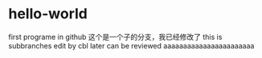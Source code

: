 # hello-world
first programe in github
这个是一个子的分支，我已经修改了
this is subbranches edit by cbl  later can be reviewed
aaaaaaaaaaaaaaaaaaaaaaa
